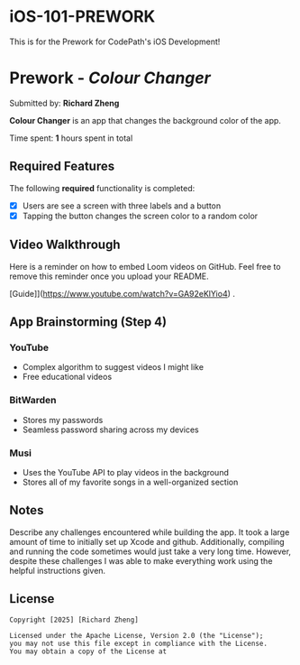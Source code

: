 # iOS-101-PREWORK
This is for the Prework for CodePath's iOS Development!

# Prework - *Colour Changer*

Submitted by: **Richard Zheng**

**Colour Changer** is an app that changes the background color of the app. 

Time spent: **1** hours spent in total

## Required Features

The following **required** functionality is completed:

- [x] Users are see a screen with three labels and a button
- [x] Tapping the button changes the screen color to a random color
 
## Video Walkthrough

Here is a reminder on how to embed Loom videos on GitHub. Feel free to remove this reminder once you upload your README. 

[Guide]](https://www.youtube.com/watch?v=GA92eKlYio4) .

## App Brainstorming (Step 4)

### YouTube
- Complex algorithm to suggest videos I might like  
- Free educational videos

### BitWarden
- Stores my passwords  
- Seamless password sharing across my devices

### Musi
- Uses the YouTube API to play videos in the background  
- Stores all of my favorite songs in a well-organized section

## Notes

Describe any challenges encountered while building the app.
It took a large amount of time to initially set up Xcode and github. Additionally, compiling and running the code sometimes would just take a very long time. However, despite these challenges I was able to make everything work using the helpful instructions given.
## License

    Copyright [2025] [Richard Zheng]

    Licensed under the Apache License, Version 2.0 (the "License");
    you may not use this file except in compliance with the License.
    You may obtain a copy of the License at
